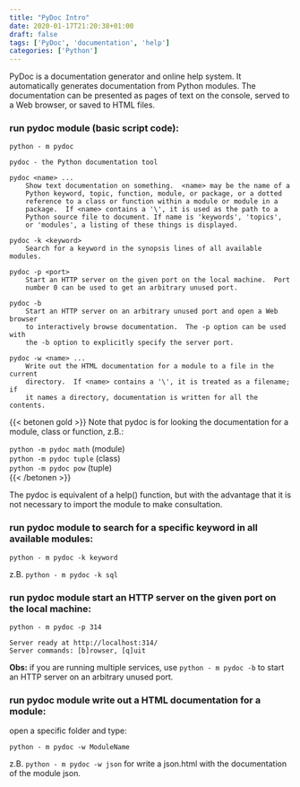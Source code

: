 ```yaml
---
title: "PyDoc Intro"
date: 2020-01-17T21:20:38+01:00
draft: false
tags: ['PyDoc', 'documentation', 'help']
categories: ['Python']
---
```


PyDoc is a documentation generator and online help system. It automatically generates documentation from Python modules. The documentation can be presented as pages of text on the console, served to a Web browser, or saved to HTML files.

### run pydoc module (basic script code):

`python - m pydoc`		

```
pydoc - the Python documentation tool

pydoc <name> ...
    Show text documentation on something.  <name> may be the name of a
    Python keyword, topic, function, module, or package, or a dotted
    reference to a class or function within a module or module in a
    package.  If <name> contains a '\', it is used as the path to a
    Python source file to document. If name is 'keywords', 'topics',
    or 'modules', a listing of these things is displayed.

pydoc -k <keyword>
    Search for a keyword in the synopsis lines of all available modules.

pydoc -p <port>
    Start an HTTP server on the given port on the local machine.  Port
    number 0 can be used to get an arbitrary unused port.

pydoc -b
    Start an HTTP server on an arbitrary unused port and open a Web browser
    to interactively browse documentation.  The -p option can be used with
    the -b option to explicitly specify the server port.

pydoc -w <name> ...
    Write out the HTML documentation for a module to a file in the current
    directory.  If <name> contains a '\', it is treated as a filename; if
    it names a directory, documentation is written for all the contents.

```
{{< betonen gold >}}
Note that pydoc is for looking the documentation for a module, class or function, z.B.:

`python -m pydoc math`  (module)     
`python -m pydoc tuple`  (class)  
`python -m pydoc pow`   (tuple)  
{{< /betonen >}}

The pydoc is equivalent of a help() function, but with the advantage that it is not necessary to import the module to make consultation.

### run pydoc module to search for a specific keyword in all available modules:

`python - m pydoc -k keyword`

z.B. `python - m pydoc -k sql`

### run pydoc module start an HTTP server on the given port on the local machine:

`python - m pydoc -p 314`

```
Server ready at http://localhost:314/
Server commands: [b]rowser, [q]uit
```	
**Obs:** if you are running multiple services, use `python - m pydoc -b` to start an HTTP server on an arbitrary unused port.

### run pydoc module write out a HTML documentation for a module:

open a specific folder and type:

`python - m pydoc -w ModuleName`

z.B. `python - m pydoc -w json` for write a json.html with the documentation of the module json.
